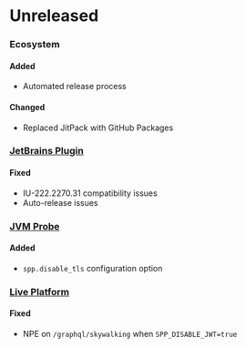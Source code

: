 # Unreleased

### Ecosystem

#### Added
- Automated release process

#### Changed
- Replaced JitPack with GitHub Packages

### [JetBrains Plugin](https://github.com/sourceplusplus/interface-jetbrains)

#### Fixed
- IU-222.2270.31 compatibility issues
- Auto-release issues

### [JVM Probe](https://github.com/sourceplusplus/probe-jvm)

#### Added
- `spp.disable_tls` configuration option

### [Live Platform](https://github.com/sourceplusplus/live-platform)

#### Fixed
- NPE on `/graphql/skywalking` when `SPP_DISABLE_JWT=true`
